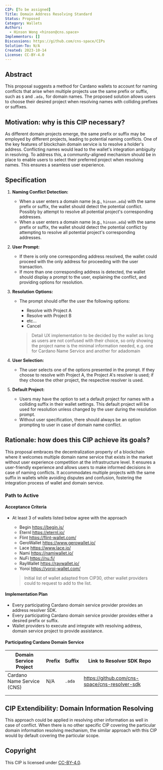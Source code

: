```yaml
---
CIP: [To be assigned]
Title: Domain Address Resolving Standard
Status: Proposed
Category: Wallets
Authors:
  - Hinson Wong <hinson@cns.space>
Implementors: []
Discussions: https://github.com/cns-space/CIPs
Solution-To: N/A
Created: 2023-10-14
License: CC-BY-4.0
---
```


## Abstract

This proposal suggests a method for Cardano wallets to account for naming conflicts that arise when multiple projects use the same prefix or suffix, such as `$` and `.ada,` for domain names. The proposed solution allows users to choose their desired project when resolving names with colliding prefixes or suffixes.

## Motivation: why is this CIP necessary?

As different domain projects emerge, the same prefix or suffix may be employed by different projects, leading to potential naming conflicts. One of the key features of blockchain domain service is to resolve a holder's address. Conflicting names would lead to the wallet's integration ambiguity in resolving. To address this, a community-aligned mechanism should be in place to enable users to select their preferred project when resolving names. This ensures a seamless user experience.

## Specification

1. **Naming Conflict Detection:**

   - When a user enters a domain name (e.g., `hinson.ada`) with the same prefix or suffix, the wallet should detect the potential conflict. Possibly by attempt to resolve all potential project's corresponding addresses.
   - When a user enters a domain name (e.g., `hinson.ada`) with the same prefix or suffix, the wallet should detect the potential conflict by attempting to resolve all potential project's corresponding addresses.

2. **User Prompt:**

   - If there is only one corresponding address resolved, the wallet could proceed with the only address for proceeding with the user transaction.
   - If more than one corresponding address is detected, the wallet should display a prompt to the user, explaining the conflict, and providing options for resolution.

3. **Resolution Options:**

   - The prompt should offer the user the following options:

     - Resolve with Project A
     - Resolve with Project B
     - etc...
     - Cancel

     > Detail UX implementation to be decided by the wallet as long as users are not confused with their choice, so only showing the project name is the minimal information needed, e.g. one for Cardano Name Service and another for adadomain

4. **User Selection:**

   - The user selects one of the options presented in the prompt. If they choose to resolve with Project A, the Project A's resolver is used; if they choose the other project, the respective resolver is used.

5. **Default Project:**

   - Users may have the option to set a default project for names with a colliding suffix in their wallet settings. This default project will be used for resolution unless changed by the user during the resolution prompt.
   - Without user specification, there should always be an option prompting to user in case of domain name conflict.

## Rationale: how does this CIP achieve its goals?

This proposal embraces the decentralization property of a blockchain where it welcomes multiple domain name service that exists in the market without user experience competition at the infrastructure level. It ensures a user-friendly experience and allows users to make informed decisions in case of naming conflicts. It accommodates multiple projects with the same suffix in wallets while avoiding disputes and confusion, fostering the integration process of wallet and domain service.

### Path to Active

#### Acceptance Criteria

- At least 3 of wallets listed below agree with the approach

  - Begin <https://begin.is/>
  - Eternl <https://eternl.io/>
  - Flint <https://flint-wallet.com/>
  - GeroWallet <https://www.gerowallet.io/>
  - Lace <https://www.lace.io/>
  - Nami <https://namiwallet.io/>
  - NuFi <https://nu.fi/>
  - RayWallet <https://raywallet.io/>
  - Yoroi <https://yoroi-wallet.com/>

  > Initial list of wallet adapted from CIP30, other wallet providers could to request to add to the list.

#### Implementation Plan

- Every participating Cardano domain service provider provides an address resolver SDK.
- Every participating Cardano domain service provider provides either a desired prefix or suffix.
- Wallet providers to execute and integrate with resolving address, domain service project to provide assistance.

#### Participating Cardano Domain Service

| Domain Service Project     | Prefix | Suffix | Link to Resolver SDK Repo                     |
| -------------------------- | ------ | ------ | --------------------------------------------- |
| Cardano Name Service (CNS) | N/A    | `.ada` | https://github.com/cns-space/cns-resolver-sdk |
|                            |        |        |                                               |
|                            |        |        |                                               |

## CIP Extendibility: Domain Information Resolving

This approach could be applied in resolving other information as well in case of conflict. When there is no other specific CIP covering the particular domain information resolving mechanism, the similar approach with this CIP would by default covering the particular scope.

## Copyright

This CIP is licensed under [CC-BY-4.0].

[CC-BY-4.0]: https://creativecommons.org/licenses/by/4.0/legalcode
